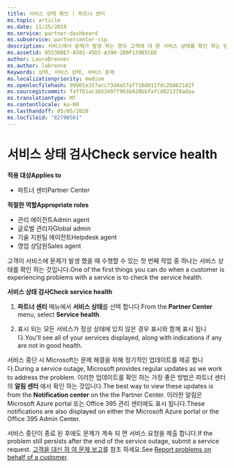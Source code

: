 ```yaml
---
title: 서비스 상태 확인 | 파트너 센터
ms.topic: article
ms.date: 11/25/2019
ms.service: partner-dashboard
ms.subservice: partnercenter-csp
description: 서비스에서 문제가 발생 하는 경우 고객에 대 한 서비스 상태를 확인 하는 방법을 알아봅니다.
ms.assetid: 05536BE7-A581-45D3-A390-2B9F139B5C6D
author: LauraBrenner
ms.author: labrenne
Keywords: 상태, 서비스 상태, 서비스 문제
ms.localizationpriority: medium
ms.openlocfilehash: 99901e357acc73d4a57af710d011fdc2b8621d2f
ms.sourcegitcommit: faf7b1ac1653497f963b428bbfafcd821378adaa
ms.translationtype: MT
ms.contentlocale: ko-KR
ms.lasthandoff: 05/05/2020
ms.locfileid: "82798561"
---
```

# <a name="check-service-health"></a><span data-ttu-id="ad3a1-104">서비스 상태 검사</span><span class="sxs-lookup"><span data-stu-id="ad3a1-104">Check service health</span></span>

<span data-ttu-id="ad3a1-105">**적용 대상**</span><span class="sxs-lookup"><span data-stu-id="ad3a1-105">**Applies to**</span></span>

- <span data-ttu-id="ad3a1-106">파트너 센터</span><span class="sxs-lookup"><span data-stu-id="ad3a1-106">Partner Center</span></span>

<span data-ttu-id="ad3a1-107">**적절한 역할**</span><span class="sxs-lookup"><span data-stu-id="ad3a1-107">**Appropriate roles**</span></span>

- <span data-ttu-id="ad3a1-108">관리 에이전트</span><span class="sxs-lookup"><span data-stu-id="ad3a1-108">Admin agent</span></span>
- <span data-ttu-id="ad3a1-109">글로벌 관리자</span><span class="sxs-lookup"><span data-stu-id="ad3a1-109">Global admin</span></span>
- <span data-ttu-id="ad3a1-110">기술 지원팀 에이전트</span><span class="sxs-lookup"><span data-stu-id="ad3a1-110">Helpdesk agent</span></span>
- <span data-ttu-id="ad3a1-111">영업 상담원</span><span class="sxs-lookup"><span data-stu-id="ad3a1-111">Sales agent</span></span>

<span data-ttu-id="ad3a1-112">고객이 서비스에 문제가 발생 했을 때 수행할 수 있는 첫 번째 작업 중 하나는 서비스 상태를 확인 하는 것입니다.</span><span class="sxs-lookup"><span data-stu-id="ad3a1-112">One of the first things you can do when a customer is experiencing problems with a service is to check the service health.</span></span>

<span data-ttu-id="ad3a1-113">**서비스 상태 검사**</span><span class="sxs-lookup"><span data-stu-id="ad3a1-113">**Check service health**</span></span>

1.  <span data-ttu-id="ad3a1-114">**파트너 센터** 메뉴에서 **서비스 상태**를 선택 합니다.</span><span class="sxs-lookup"><span data-stu-id="ad3a1-114">From the **Partner Center** menu, select **Service health**.</span></span> 

2.  <span data-ttu-id="ad3a1-115">표시 되는 모든 서비스가 정상 상태에 있지 않은 경우 표시와 함께 표시 됩니다.</span><span class="sxs-lookup"><span data-stu-id="ad3a1-115">You'll see all of your services displayed, along with indications if any are not in good health.</span></span> 

<span data-ttu-id="ad3a1-116">서비스 중단 시 Microsoft는 문제 해결을 위해 정기적인 업데이트를 제공 합니다.</span><span class="sxs-lookup"><span data-stu-id="ad3a1-116">During a service outage, Microsoft provides regular updates as we work to address the problem.</span></span> <span data-ttu-id="ad3a1-117">이러한 업데이트를 확인 하는 가장 좋은 방법은 파트너 센터의 **알림 센터** 에서 확인 하는 것입니다.</span><span class="sxs-lookup"><span data-stu-id="ad3a1-117">The best way to view these updates is from the **Notification center** on the the Partner Center.</span></span> <span data-ttu-id="ad3a1-118">이러한 알림은 Microsoft Azure portal 또는 Office 395 관리 센터에도 표시 됩니다.</span><span class="sxs-lookup"><span data-stu-id="ad3a1-118">These notifications are also displayed on either the Microsoft Azure portal or the Office 395 Admin Center.</span></span>

<span data-ttu-id="ad3a1-119">서비스 중단이 종료 된 후에도 문제가 계속 되 면 서비스 요청을 제출 합니다.</span><span class="sxs-lookup"><span data-stu-id="ad3a1-119">If the problem still persists after the end of the service outage, submit a service request.</span></span> <span data-ttu-id="ad3a1-120">[고객을 대신 하 여 문제 보고](report-problems-on-behalf-of-a-customer.md)를 참조 하세요.</span><span class="sxs-lookup"><span data-stu-id="ad3a1-120">See [Report problems on behalf of a customer](report-problems-on-behalf-of-a-customer.md).</span></span>

 

 



